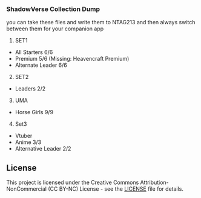 ### ShadowVerse Collection Dump

you can take these files and write them to NTAG213 and then always switch between them for your companion app 

1. SET1
  + All Starters 6/6
  + Premium 5/6  (Missing: Heavencraft Premium)
  + Alternate Leader 6/6 


2. SET2
  + Leaders 2/2


3. UMA
  + Horse Girls 9/9 

4. Set3
  + Vtuber
  + Anime 3/3
  + Alternative Leader 2/2


## License

This project is licensed under the Creative Commons Attribution-NonCommercial (CC BY-NC) License - see the [LICENSE](LICENSE) file for details.
